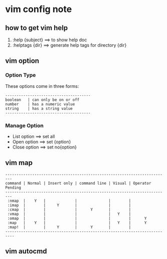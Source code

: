 vim config  note
==============================
how to get vim help
-------------------------
1. :help {subject}   ==> to show help doc
2. :helptags {dir}   ==> generate help tags for directory {dir}

vim option
-------------------------
### Option Type
These options come in three forms:  

    --------------------------------------
    boolean   | can only be on or off
    number    | has a numeric value
    string    | has a string value
    --------------------------------------

### Manage Option
- List option  ==> set all
- Open option  ==> set {option}
- Close option ==> set no{option}

vim map
-------------------------

    -------------------------------------------------------------------------
    command | Normal | Insert only | command line | Visual | Operator Pending
    ------------------------------------------------------------------------- 
     :nmap  |    Y   |             |              |        |      
     :imap  |        |     Y       |              |        |
     :cmap  |        |             |      Y       |        | 
     :vmap  |        |             |              |   Y    |      
     :omap  |        |             |              |        |      Y
     :map   |    Y   |             |              |   Y    |      Y
     :map!  |        |     Y       |      Y       |        |
    --------------------------------------------------------------------------

vim autocmd
------------------------
